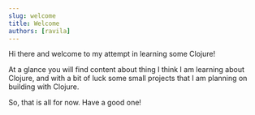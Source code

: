 ```yaml
---
slug: welcome
title: Welcome
authors: [ravila]
---
```

Hi there and welcome to my attempt in learning some Clojure!

At a glance you will find content about thing I think I am learning about Clojure,
and with a bit of luck some small projects that I am planning on building
with Clojure.

So, that is all for now. Have a good one!